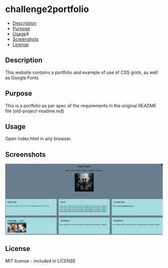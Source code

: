 # challenge2portfolio

* [Description](#description)
* [Purpose](#purpose)
* [Usage](#usage)∂
* [Screenshots](#screenshots)
* [License](#license)

## Description
This website contains a portfolio and example of use of CSS grids, as well as Google Fonts

## Purpose
This is a portfolio as per spec of the requirements in the original README file (old-project-readme.md)

## Usage
Open index.html in any browser.

## Screenshots
![Screenshot of page](./images/readme-screenshot-1.png)

## License
MIT license - included in LICENSE